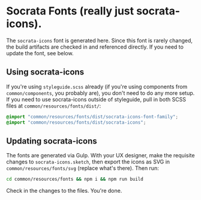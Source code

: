 # Socrata Fonts (really just socrata-icons).

The `socrata-icons` font is generated here. Since this font is rarely changed, the
build artifacts are checked in and referenced directly. If you need to update the
font, see below.

## Using socrata-icons

If you're using `styleguide.scss` already (if you're using components from `common/components`, you probably
are), you don't need to do any more setup. If you need to use socrata-icons outside of styleguide, pull in
both SCSS files at `common/resources/fonts/dist/`:

```scss
@import "common/resources/fonts/dist/socrata-icons-font-family";
@import "common/resources/fonts/dist/socrata-icons";
```

## Updating socrata-icons

The fonts are generated via Gulp. With your UX designer, make the requisite changes to
`socrata-icons.sketch`, then export the icons as SVG in `common/resources/fonts/svg` (replace
what's there). Then run:
```sh
cd common/resources/fonts && npm i && npm run build
```
Check in the changes to the files. You're done.
